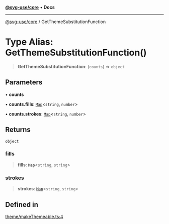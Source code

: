 [**@svg-use/core**](../README.md) • **Docs**

---

[@svg-use/core](../README.md) / GetThemeSubstitutionFunction

# Type Alias: GetThemeSubstitutionFunction()

> **GetThemeSubstitutionFunction**: (`counts`) => `object`

## Parameters

• **counts**

• **counts.fills**:
[`Map`](https://developer.mozilla.org/docs/Web/JavaScript/Reference/Global_Objects/Map)\<`string`,
`number`\>

• **counts.strokes**:
[`Map`](https://developer.mozilla.org/docs/Web/JavaScript/Reference/Global_Objects/Map)\<`string`,
`number`\>

## Returns

`object`

### fills

> **fills**:
> [`Map`](https://developer.mozilla.org/docs/Web/JavaScript/Reference/Global_Objects/Map)\<`string`,
> `string`\>

### strokes

> **strokes**:
> [`Map`](https://developer.mozilla.org/docs/Web/JavaScript/Reference/Global_Objects/Map)\<`string`,
> `string`\>

## Defined in

[theme/makeThemeable.ts:4](https://github.com/fpapado/svg-use/blob/585a805df232df52047b5d894dcd94635b4f932c/packages/core/src/theme/makeThemeable.ts#L4)
